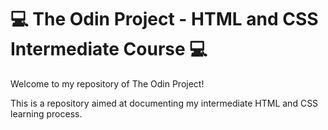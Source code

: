 # 💻 The Odin Project - HTML and CSS Intermediate Course 💻
Welcome to my repository of The Odin Project!

This is a repository aimed at documenting my intermediate HTML and CSS learning process.





